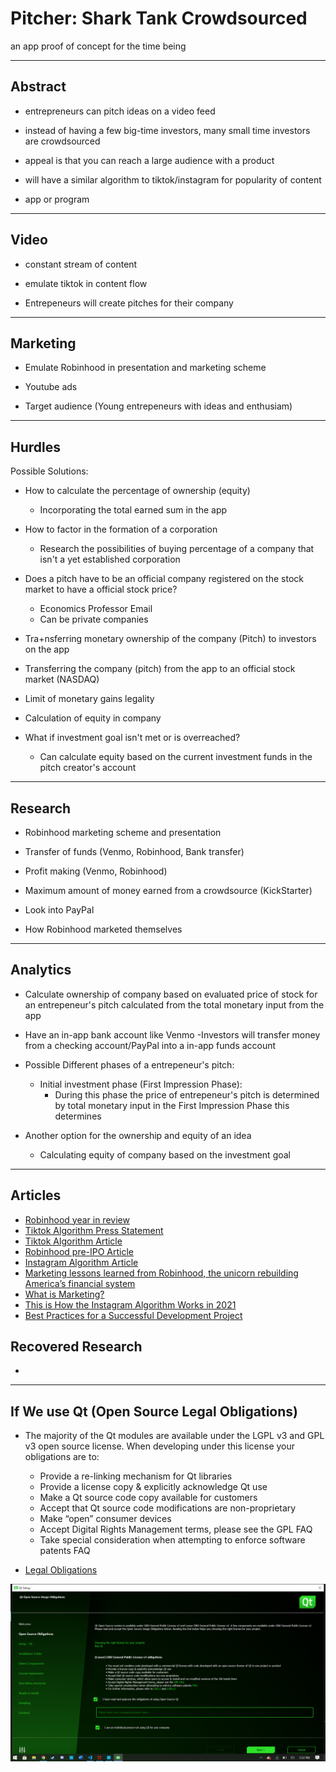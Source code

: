 # Pitcher: Shark Tank Crowdsourced

an app proof of concept for the time being

--- 

## Abstract

- entrepreneurs can pitch ideas on a video feed

- instead of having a few big-time investors, many small time investors are crowdsourced

- appeal is that you can reach a large audience with a product

- will have a similar algorithm to tiktok/instagram for popularity of content

- app or program

---

## Video

- constant stream of content

- emulate tiktok in content flow 

- Entrepeneurs will create pitches for their company

---

## Marketing

- Emulate Robinhood in presentation and marketing scheme

- Youtube ads

- Target audience (Young entrepeneurs with ideas and enthusiam)

---

## Hurdles

Possible Solutions:

- How to calculate the percentage of ownership (equity)
    - Incorporating the total earned sum in the app 
    
- How to factor in the formation of a corporation
    - Research the possibilities of buying percentage of a company that isn't a yet established corporation
    
- Does a pitch have to be an official company registered on the stock market to have a official stock price?
    - Economics Professor Email
    - Can be private companies
    
- Tra+nsferring monetary ownership of the company (Pitch) to investors on the app

- Transferring the company (pitch) from the app to an official stock market (NASDAQ)

- Limit of monetary gains legality

- Calculation of equity in company 

- What if investment goal isn't met or is overreached?
    - Can calculate equity based on the current investment funds in the pitch creator's account

---

## Research

- Robinhood marketing scheme and presentation

- Transfer of funds (Venmo, Robinhood, Bank transfer)

- Profit making (Venmo, Robinhood)

- Maximum amount of money earned from a crowdsource (KickStarter)

- Look into PayPal

- How Robinhood marketed themselves

---

## Analytics

- Calculate ownership of company based on evaluated price of stock for an entrepeneur's pitch calculated from the total monetary input from the app

- Have an in-app bank account like Venmo
    -Investors will transfer money from a checking account/PayPal into a in-app funds account

- Possible Different phases of a entrepeneur's pitch:
    - Initial investment phase (First Impression Phase): 
        - During this phase the price of entrepeneur's pitch is determined by total monetary input in the First Impression Phase this determines

- Another option for the ownership and equity of an idea
    - Calculating equity of company based on the investment goal

--- 

## Articles

- [Robinhood year in review](https://blog.robinhood.com/news/2020/12/21/a-year-in-review)
- [Tiktok Algorithm Press Statement](https://newsroom.tiktok.com/en-us/how-tiktok-recommends-videos-for-you/)
- [Tiktok Algorithm Article](https://later.com/blog/tiktok-algorithm/) 
- [Robinhood pre-IPO Article](https://learn.robinhood.com/articles/6UsdUrlnUvxiDpDT4D2bup/what-is-an-initial-public-offering-ipo/)
- [Instagram Algorithm Article](https://later.com/blog/how-instagram-algorithm-works/)
- [Marketing lessons learned from Robinhood, the unicorn rebuilding America’s financial system](https://rkmac.medium.com/marketing-lessons-learned-from-robinhood-the-unicorn-rebuilding-americas-financial-system-b097f0df561)
- [What is Marketing?](https://learn.robinhood.com/articles/74IOxhnIOm754n4ML7bGY8/what-is-marketing/)
- [This is How the Instagram Algorithm Works in 2021](https://later.com/blog/how-instagram-algorithm-works/)
- [Best Practices for a Successful Development Project](https://resources.qt.io/development-topic-getting-started-with-qt/white-paper-best-practices-for-a-successful-development-project)

## Recovered Research 

-

---

## If We use Qt (Open Source Legal Obligations)

- The majority of the Qt modules are available under the LGPL v3 and GPL v3 open source license. When developing under this license your obligations are to:
    - Provide a re-linking mechanism for Qt libraries
    - Provide a license copy & explicitly acknowledge Qt use
    - Make a Qt source code copy available for customers
    - Accept that Qt source code modifications are non-proprietary
    - Make “open” consumer devices
    - Accept Digital Rights Management terms, please see the GPL FAQ
    - Take special consideration when attempting to enforce software patents FAQ

- [Legal Obligations](https://www.qt.io/licensing/open-source-lgpl-obligations)

![Legal Obligations](Resources/obligations.png)
